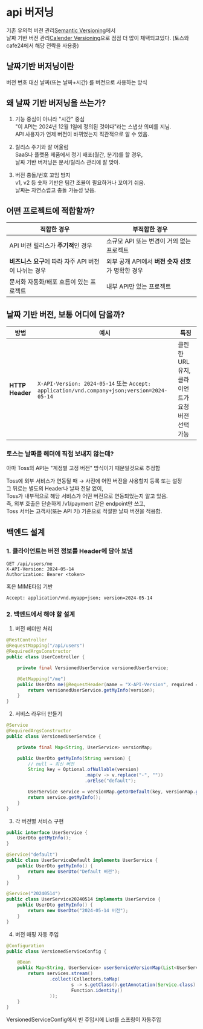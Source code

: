 # api 버저닝

기존 유의적 버전 관리[Semantic Versioning](https://semver.org/lang/ko/)에서  
날짜 기반 버전 관리[Calender Versioning](https://calver.org/)으로 점점 더 많이 채택되고있다.
(토스와 cafe24에서 해당 전략을 사용중)  


## 날짜기반 버저닝이란
버전 번호 대신 날짜(또는 날짜+시간) 를 버전으로 사용하는 방식

## 왜 날짜 기반 버저닝을 쓰는가?
1. 기능 중심이 아니라 "시간" 중심  
"이 API는 2024년 12월 1일에 정의된 것이다"라는 스냅샷 의미를 지님.  
API 사용자가 언제 버전이 바뀌었는지 직관적으로 알 수 있음.


2. 릴리스 주기와 잘 어울림  
SaaS나 플랫폼 제품에서 정기 배포(월간, 분기)를 할 경우,  
날짜 기반 버저닝은 문서/릴리스 관리에 잘 맞아.


3. 버전 충돌/번호 꼬임 방지  
v1, v2 등 숫자 기반은 팀간 조율이 필요하거나 꼬이기 쉬움.  
날짜는 자연스럽고 충돌 가능성 낮음.



## 어떤 프로젝트에 적합할까?  
| 적합한 경우                            | 부적합한 경우                          |
| --------------------------------- | -------------------------------- |
| API 버전 릴리스가 **주기적**인 경우           | 소규모 API 또는 변경이 거의 없는 프로젝트        |
| **비즈니스 요구**에 따라 자주 API 버전이 나뉘는 경우 | 외부 공개 API에서 **버전 숫자 선호**가 명확한 경우 |
| 문서화 자동화/배포 흐름이 있는 프로젝트            | 내부 API만 있는 프로젝트                  |



## 날짜 기반 버전, 보통 어디에 담을까?  
| 방법                  | 예시                                                                                       | 특징                                 |
| ------------------- | ---------------------------------------------------------------------------------------- | ---------------------------------- |
| **HTTP Header**     | `X-API-Version: 2024-05-14` 또는  `Accept: application/vnd.company+json;version=2024-05-14` | 클린한 URL 유지, 클라이언트가 요청 버전 선택 가능     |


### 토스는 날짜를 헤더에 직접 보내지 않는데?
아마 Toss의 API는 "계정별 고정 버전" 방식이기 때문일것으로 추정함

Toss에 외부 서비스가 연동될 때 → 사전에 어떤 버전을 사용할지 등록 또는 설정  
그 뒤로는 별도의 Header나 날짜 전달 없이,  
Toss가 내부적으로 해당 서비스가 어떤 버전으로 연동되었는지 알고 있음.  
즉, 외부 호출은 단순하게 /v1/payment 같은 endpoint만 쓰고,  
Toss 서버는 고객사(또는 API 키) 기준으로 적절한 날짜 버전을 적용함.  



## 백엔드 설계
### 1. 클라이언트는 버전 정보를 Header에 담아 보냄  
~~~
GET /api/users/me
X-API-Version: 2024-05-14
Authorization: Bearer <token>
~~~

혹은 MIME타입 기반  
~~~
Accept: application/vnd.myapp+json; version=2024-05-14
~~~

### 2. 백엔드에서 해야 할 설계  
1. 버전 헤더만 처리  
~~~java
@RestController
@RequestMapping("/api/users")
@RequiredArgsConstructor
public class UserController {

    private final VersionedUserService versionedUserService;

    @GetMapping("/me")
    public UserDto me(@RequestHeader(name = "X-API-Version", required = false) String version) {
        return versionedUserService.getMyInfo(version);
    }
}
~~~

2. 서비스 라우터 만들기  
~~~java
@Service
@RequiredArgsConstructor
public class VersionedUserService {

    private final Map<String, UserService> versionMap;

    public UserDto getMyInfo(String version) {
        // null → 최신 버전
        String key = Optional.ofNullable(version)
                             .map(v -> v.replace("-", ""))
                             .orElse("default");

        UserService service = versionMap.getOrDefault(key, versionMap.get("default"));
        return service.getMyInfo();
    }
}
~~~

3. 각 버전별 서비스 구현  
~~~java
public interface UserService {
    UserDto getMyInfo();
}

@Service("default")
public class UserServiceDefault implements UserService {
    public UserDto getMyInfo() {
        return new UserDto("Default 버전");
    }
}

@Service("20240514")
public class UserService20240514 implements UserService {
    public UserDto getMyInfo() {
        return new UserDto("2024-05-14 버전");
    }
}
~~~

4. 버전 매핑 자동 주입  
~~~java
@Configuration
public class VersionedServiceConfig {

    @Bean
    public Map<String, UserService> userServiceVersionMap(List<UserService> services) {
        return services.stream()
                .collect(Collectors.toMap(
                        s -> s.getClass().getAnnotation(Service.class).value(), // "20240514" 같은 이름
                        Function.identity()
                ));
    }
}
~~~


VersionedServiceConfig에서 빈 주입시에 List<UserService>를 스프링이 자동주입



